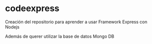 # codeexpress
Creación del repositorio para aprender a usar Framework Express con Nodejs

Además de querer utilizar la base de datos Mongo DB
